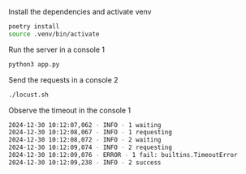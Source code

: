 Install the dependencies and activate venv

```sh
poetry install
source .venv/bin/activate
```

Run the server in a console 1

```sh
python3 app.py
```

Send the requests in a console 2

```sh
./locust.sh
```

Observe the timeout in the console 1

```sh
2024-12-30 10:12:07,062 - INFO - 1 waiting
2024-12-30 10:12:08,067 - INFO - 1 requesting
2024-12-30 10:12:08,072 - INFO - 2 waiting
2024-12-30 10:12:09,074 - INFO - 2 requesting
2024-12-30 10:12:09,076 - ERROR - 1 fail: builtins.TimeoutError
2024-12-30 10:12:09,238 - INFO - 2 success
```
